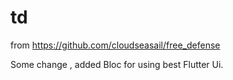 # td
 from https://github.com/cloudseasail/free_defense  
 
 Some change , added Bloc for using best Flutter Ui. 
 
 
 
 
